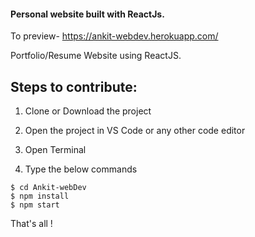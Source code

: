 #### Personal website built with ReactJs.

To preview- https://ankit-webdev.herokuapp.com/

Portfolio/Resume Website using ReactJS.

## Steps to contribute:

1. Clone or Download the project

2. Open the project in VS Code or any other code editor

3. Open Terminal

4. Type the below commands

```shell
$ cd Ankit-webDev
$ npm install
$ npm start
```

That's all !
